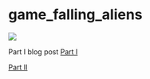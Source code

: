 # game_falling_aliens

![](https://pythonprogramming.altervista.org/wp-content/uploads/2024/06/image-2.png)

Part I blog post
<a href="https://pythonprogramming.altervista.org/simple-game/">Part I</a>

<a href="https://pythonprogramming.altervista.org/simple-game-part-ii/">Part II</a>
